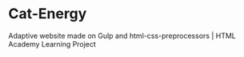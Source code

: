 # Cat-Energy
Adaptive website made on Gulp and html-css-preprocessors | HTML Academy Learning Project
